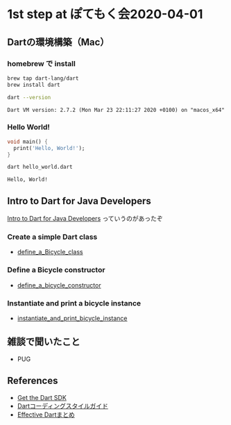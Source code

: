 # 1st step at ぽてもく会2020-04-01

## Dartの環境構築（Mac）

### homebrew で install

```sh
brew tap dart-lang/dart
brew install dart

dart --version
```

```
Dart VM version: 2.7.2 (Mon Mar 23 22:11:27 2020 +0100) on "macos_x64"
```

### Hello World!

```dart
void main() {
  print('Hello, World!');
}
```

```sh
dart hello_world.dart
```

```
Hello, World!
```

## Intro to Dart for Java Developers 

[Intro to Dart for Java Developers](https://codelabs.developers.google.com/codelabs/from-java-to-dart/#0) っていうのがあったぞ

### Create a simple Dart class

- [define_a_Bicycle_class](src/from-java-to-dart/define_a_Bicycle_class.dart)

### Define a Bicycle constructor

- [define_a_bicycle_constructor](src/from-java-to-dart/define_a_bicycle_constructor.dart) 

### Instantiate and print a bicycle instance

- [instantiate_and_print_bicycle_instance](src/from-java-to-dart/instantiate_and_print_bicycle_instance.dart)


## 雑談で聞いたこと

- PUG 

## References 

- [Get the Dart SDK](https://dart.dev/get-dart)
- [Dartコーディングスタイルガイド](https://sbfl.net/blog/2014/12/20/dart-style-guide/)
- [Effective Dartまとめ](https://qiita.com/mkosuke/items/42c19d7edbf111f7fb71)